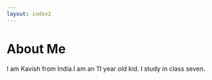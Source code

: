```yaml
---
layout: index2
---
```


# About Me
I am Kavish from India.I am an 11 year old kid. I study in class seven. 
 <!-- ![](/views/myimage.jpeg) -->
<!-- ![alt text](/static/favicon.png) -->
